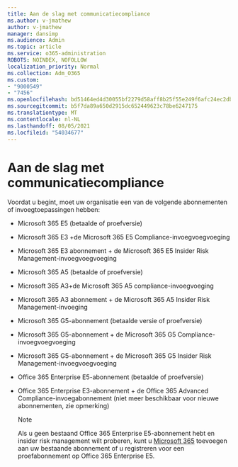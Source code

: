 ```yaml
---
title: Aan de slag met communicatiecompliance
ms.author: v-jmathew
author: v-jmathew
manager: dansimp
ms.audience: Admin
ms.topic: article
ms.service: o365-administration
ROBOTS: NOINDEX, NOFOLLOW
localization_priority: Normal
ms.collection: Adm_O365
ms.custom:
- "9000549"
- "7456"
ms.openlocfilehash: bd51464ed4d30055bf2279d58aff8b25f55e249f6afc24ec2db227a1e9bdfbad
ms.sourcegitcommit: b5f7da89a650d2915dc652449623c78be6247175
ms.translationtype: MT
ms.contentlocale: nl-NL
ms.lasthandoff: 08/05/2021
ms.locfileid: "54034677"
---
```

# <a name="get-started-with-communication-compliance"></a>Aan de slag met communicatiecompliance

Voordat u begint, moet uw organisatie een van de volgende abonnementen of invoegtoepassingen hebben:

* Microsoft 365 E5 (betaalde of proefversie)
* Microsoft 365 E3 +de Microsoft 365 E5 Compliance-invoegvoegvoeging
* Microsoft 365 E3 abonnement + de Microsoft 365 E5 Insider Risk Management-invoegvoegvoeging
* Microsoft 365 A5 (betaalde of proefversie)
* Microsoft 365 A3+de Microsoft 365 A5 compliance-invoegvoeging
* Microsoft 365 A3 abonnement + de Microsoft 365 A5 Insider Risk Management-invoeging
* Microsoft 365 G5-abonnement (betaalde versie of proefversie)
* Microsoft 365 G5-abonnement + de Microsoft 365 G5 Compliance-invoegvoegvoeging
* Microsoft 365 G5-abonnement + de Microsoft 365 G5 Insider Risk Management-invoegvoegvoeging
* Office 365 Enterprise E5-abonnement (betaalde of proefversie)
* Office 365 Enterprise E3-abonnement + de Office 365 Advanced Compliance-invoegabonnement (niet meer beschikbaar voor nieuwe abonnementen, zie opmerking)

    > [!NOTE]
    > Als u geen bestaand Office 365 Enterprise E5-abonnement hebt en insider risk management wilt proberen, kunt u [Microsoft 365](https://go.microsoft.com/fwlink/?linkid=2130508) toevoegen aan uw bestaande abonnement of u registreren voor een proefabonnement op Office 365 Enterprise E5.
